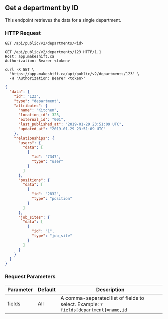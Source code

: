 ## Get a department by ID

This endpoint retrieves the data for a single department.

### HTTP Request

`GET /api/public/v2/departments/<id>`

```http
GET /api/public/v2/departments/123 HTTP/1.1
Host: app.makeshift.ca
Authorization: Bearer <token>
```

```shell
curl -X GET \
  'https://app.makeshift.ca/api/public/v2/departments/123' \
  -H 'Authorization: Bearer <token>'
```

```json
{
  "data": {
    "id": "123",
    "type": "department",
    "attributes": {
      "name": "Kitchen",
      "location_id": 325,
      "external_id": "001",
      "last_published_at": "2019-01-29 23:51:09 UTC",
      "updated_at": "2019-01-29 23:51:09 UTC"
    },
    "relationships": {
      "users": {
        "data": [
          {
            "id": "7347",
            "type": "user"
          }
        ]
      },
      "positions": {
        "data": [
          {
            "id": "2832",
            "type": "position"
          }
        ]
      },
      "job_sites": {
        "data": [
          {
            "id": "1",
            "type": "job_site"
          }
        ]
      }
    }
  }
}
```

### Request Parameters

Parameter | Default | Description
--------- | ------- | -----------
fields | All | A comma-separated list of fields to select. Example: `?fields[department]=name,id`
